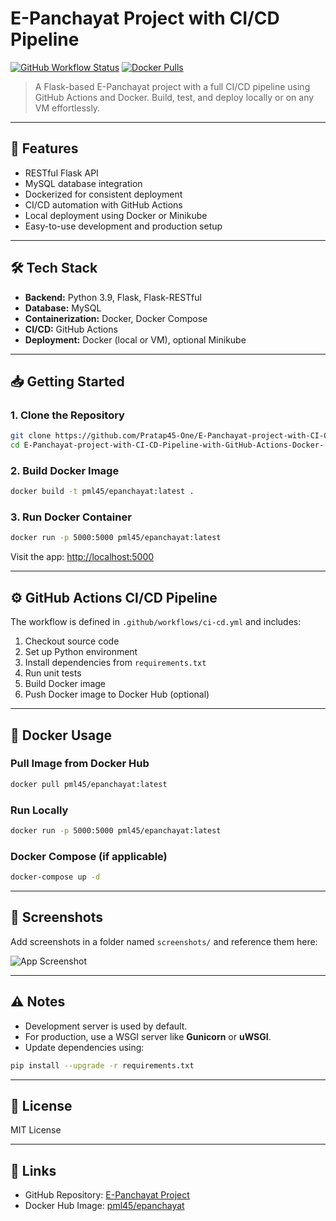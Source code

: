 # E-Panchayat Project with CI/CD Pipeline

[![GitHub Workflow Status](https://img.shields.io/github/actions/workflow/status/Pratap45-One/E-Panchayat-project-with-CI-CD-Pipeline-with-GitHub-Actions-Docker-/ci-cd.yml?branch=main&style=flat-square)](https://github.com/Pratap45-One/E-Panchayat-project-with-CI-CD-Pipeline-with-GitHub-Actions-Docker-/actions/workflows/ci-cd.yml)
[![Docker Pulls](https://img.shields.io/docker/pulls/pml45/epanchayat?style=flat-square)](https://hub.docker.com/r/pml45/epanchayat)

> A Flask-based E-Panchayat project with a full CI/CD pipeline using GitHub Actions and Docker. Build, test, and deploy locally or on any VM effortlessly.

---

## 🚀 Features

- RESTful Flask API  
- MySQL database integration  
- Dockerized for consistent deployment  
- CI/CD automation with GitHub Actions  
- Local deployment using Docker or Minikube  
- Easy-to-use development and production setup

---

## 🛠 Tech Stack

- **Backend:** Python 3.9, Flask, Flask-RESTful  
- **Database:** MySQL  
- **Containerization:** Docker, Docker Compose  
- **CI/CD:** GitHub Actions  
- **Deployment:** Docker (local or VM), optional Minikube

---

## 📥 Getting Started

### 1. Clone the Repository
```bash
git clone https://github.com/Pratap45-One/E-Panchayat-project-with-CI-CD-Pipeline-with-GitHub-Actions-Docker-.git
cd E-Panchayat-project-with-CI-CD-Pipeline-with-GitHub-Actions-Docker-
```

### 2. Build Docker Image
```bash
docker build -t pml45/epanchayat:latest .
```

### 3. Run Docker Container
```bash
docker run -p 5000:5000 pml45/epanchayat:latest
```

Visit the app: [http://localhost:5000](http://localhost:5000)

---

## ⚙️ GitHub Actions CI/CD Pipeline

The workflow is defined in `.github/workflows/ci-cd.yml` and includes:

1. Checkout source code  
2. Set up Python environment  
3. Install dependencies from `requirements.txt`  
4. Run unit tests  
5. Build Docker image  
6. Push Docker image to Docker Hub (optional)

---

## 🐳 Docker Usage

### Pull Image from Docker Hub
```bash
docker pull pml45/epanchayat:latest
```

### Run Locally
```bash
docker run -p 5000:5000 pml45/epanchayat:latest
```

### Docker Compose (if applicable)
```bash
docker-compose up -d
```

---

## 📸 Screenshots

Add screenshots in a folder named `screenshots/` and reference them here:

![App Screenshot](screenshots/app_screenshot.png)

---

## ⚠️ Notes

- Development server is used by default.  
- For production, use a WSGI server like **Gunicorn** or **uWSGI**.  
- Update dependencies using:  
```bash
pip install --upgrade -r requirements.txt
```

---

## 📄 License

MIT License

---

## 🔗 Links

- GitHub Repository: [E-Panchayat Project](https://github.com/Pratap45-One/E-Panchayat-project-with-CI-CD-Pipeline-with-GitHub-Actions-Docker-)  
- Docker Hub Image: [pml45/epanchayat](https://hub.docker.com/r/pml45/epanchayat)
